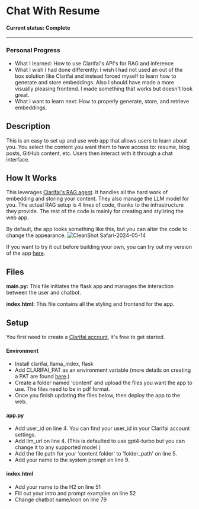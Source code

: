 # Chat With Resume

#### Current status: Complete

___

### Personal Progress
* What I learned: How to use Clarifai's API's for RAG and inference
* What I wish I had done differently: I wish I had not used an out of the box solution like Clarifai and instead forced myself to learn how to generate and store embeddings. Also I should have made a more visually pleasing frontend. I made something that works but doesn't look great.
* What I want to learn next: How to properly generate, store, and retrieve embeddings.

## Description
This is an easy to set up and use web app that allows users to learn about you. You select the content you want them to have access to: resume, blog posts, GitHub content, etc. Users then interact with it through a chat interface.

## How It Works
This leverages [Clarifai's RAG agent](https://www.clarifai.com). It handles all the hard work of embedding and storing your content. They also manage the LLM model for you. The actual RAG setup is 4 lines of code, thanks to the infrastructure they provide. The rest of the code is mainly for creating and stylizing the web app.

By default, the app looks something like this, but you can alter the code to change the appearance.
![CleanShot Safari-2024-05-14](https://github.com/brayden-s-haws/chat_with_resume/assets/58832489/69b6df6c-288e-48fb-a16e-97bde311a539)

If you want to try it out before building your own, you can try out my version of the app [here](https://brayden-resume-bot.replit.app).

## Files

**main.py:** This file initiates the flask app and manages the interaction between the user and chatbot.

**index.html:** This file contains all the styling and frontend for the app.

## Setup

You first need to create a [Clarifai account](https://www.clarifai.com), it's free to get started.

#### Environment
* Install clarifai, llama_index, flask
* Add CLARIFAI_PAT as an environment variable (more details on creating a PAT are found [here](https://docs.clarifai.com/clarifai-basics/authentication/personal-access-tokens).)
* Create a folder named 'content' and upload the files you want the app to use. The files need to be in pdf format.
* Once you finish updating the files below, then deploy the app to the web.


#### app.py
* Add user_id on line 4. You can find your user_id in your Clarifai account settings.
* Add llm_url on line 4. (This is defaulted to use gpt4-turbo but you can change it to any supported model.)
* Add the file path for your 'content folder' to 'folder_path' on line 5.
* Add your name to the system prompt on line 9.


#### index.html
* Add your name to the H2 on line 51
* Fill out your intro and prompt examples on line 52
* Change chatbot name/icon on  line 79


